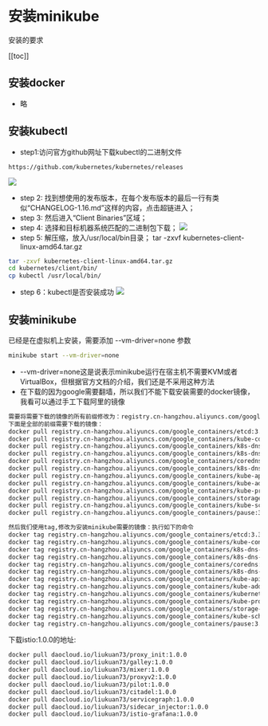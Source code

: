 # 安装minikube
安装的要求
<br/>

[[toc]]

## 安装docker
- 略
## 安装kubectl
- step1:访问官方github网址下载kubectl的二进制文件
```
https://github.com/kubernetes/kubernetes/releases 
```
![](/images/minikube/3.png)
- step 2: 找到想使用的发布版本，在每个发布版本的最后一行有类似“CHANGELOG-1.16.md”这样的内容，点击超链进入；
- step 3: 然后进入“Client Binaries”区域；
- step 4: 选择和目标机器系统匹配的二进制包下载；
![](/images/minikube/4.png)
- step 5: 解压缩，放入/usr/local/bin目录；
tar -zxvf kubernetes-client-linux-amd64.tar.gz
```sh
tar -zxvf kubernetes-client-linux-amd64.tar.gz
cd kubernetes/client/bin/
cp kubectl /usr/local/bin/
```
- step 6：kubectl是否安装成功
![](/images/minikube/5.png)


## 安装minikube
已经是在虚拟机上安装，需要添加 --vm-driver=none 参数
```sh
minikube start --vm-driver=none
```
- --vm-driver=none这是说表示minikube运行在宿主机不需要KVM或者VirtualBox，但根据官方文档的介绍，我们还是不采用这种方法
- 在下载的因为google需要翻墙，所以我们不能下载安装需要的docker镜像，我看可以通过手工下载阿里的镜像
```sh
需要将需要下载的镜像的所有前缀修改为：registry.cn-hangzhou.aliyuncs.com/google_containers
下面是全部的前缀需要下载的镜像：
docker pull registry.cn-hangzhou.aliyuncs.com/google_containers/etcd:3.3.15-0
docker pull registry.cn-hangzhou.aliyuncs.com/google_containers/kube-controller-manager:v1.16.2
docker pull registry.cn-hangzhou.aliyuncs.com/google_containers/k8s-dns-sidecar-amd64:1.14.13
docker pull registry.cn-hangzhou.aliyuncs.com/google_containers/k8s-dns-dnsmasq-nanny-amd64:1.14.13
docker pull registry.cn-hangzhou.aliyuncs.com/google_containers/coredns:1.6.2
docker pull registry.cn-hangzhou.aliyuncs.com/google_containers/k8s-dns-kube-dns-amd64:1.14.13
docker pull registry.cn-hangzhou.aliyuncs.com/google_containers/kube-apiserver:v1.16.2
docker pull registry.cn-hangzhou.aliyuncs.com/google_containers/kube-addon-manager:v9.0.2 docker pull registry.cn-hangzhou.aliyuncs.com/google_containers/kubernetes-dashboard-amd64:v1.10.1
docker pull registry.cn-hangzhou.aliyuncs.com/google_containers/kube-proxy:v1.16.2
docker pull registry.cn-hangzhou.aliyuncs.com/google_containers/storage-provisioner:v1.8.1
docker pull registry.cn-hangzhou.aliyuncs.com/google_containers/kube-scheduler:v1.16.2
docker pull registry.cn-hangzhou.aliyuncs.com/google_containers/pause:3.1

然后我们使用tag,修改为安装minikube需要的镜像：执行如下的命令
docker tag registry.cn-hangzhou.aliyuncs.com/google_containers/etcd:3.3.15-0 k8s.gcr.io/etcd:3.3.15-0
docker tag registry.cn-hangzhou.aliyuncs.com/google_containers/kube-controller-manager:v1.16.2 k8s.gcr.io/kube-controller-manager:v1.16.2
docker tag registry.cn-hangzhou.aliyuncs.com/google_containers/k8s-dns-sidecar-amd64:1.14.13 k8s.gcr.io/k8s-dns-sidecar-amd64:1.14.13
docker tag registry.cn-hangzhou.aliyuncs.com/google_containers/k8s-dns-dnsmasq-nanny-amd64:1.14.13 k8s.gcr.io/k8s-dns-dnsmasq-nanny-amd64:1.14.13
docker tag registry.cn-hangzhou.aliyuncs.com/google_containers/coredns:1.6.2 k8s.gcr.io/coredns:1.6.2
docker tag registry.cn-hangzhou.aliyuncs.com/google_containers/k8s-dns-kube-dns-amd64:1.14.13 k8s.gcr.io/k8s-dns-kube-dns-amd64:1.14.13
docker tag registry.cn-hangzhou.aliyuncs.com/google_containers/kube-apiserver:v1.16.2 k8s.gcr.io/kube-apiserver:v1.16.2
docker tag registry.cn-hangzhou.aliyuncs.com/google_containers/kube-addon-manager:v9.0.2 k8s.gcr.io/kube-addon-manager:v9.0.2 
docker tag registry.cn-hangzhou.aliyuncs.com/google_containers/kubernetes-dashboard-amd64:v1.10.1 k8s.gcr.io/kubernetes-dashboard-amd64:v1.10.1
docker tag registry.cn-hangzhou.aliyuncs.com/google_containers/kube-proxy:v1.16.2 k8s.gcr.io/kube-proxy:v1.16.2
docker tag registry.cn-hangzhou.aliyuncs.com/google_containers/storage-provisioner:v1.8.1 gcr.io/k8s-minikube/storage-provisioner:v1.8.1
docker tag registry.cn-hangzhou.aliyuncs.com/google_containers/kube-scheduler:v1.16.2 k8s.gcr.io/kube-scheduler:v1.16.2
docker tag registry.cn-hangzhou.aliyuncs.com/google_containers/pause:3.1 k8s.gcr.io/pause:3.1

```

下载istio:1.0.0的地址:
```sh
docker pull daocloud.io/liukuan73/proxy_init:1.0.0
docker pull daocloud.io/liukuan73/galley:1.0.0
docker pull daocloud.io/liukuan73/mixer:1.0.0
docker pull daocloud.io/liukuan73/proxyv2:1.0.0
docker pull daocloud.io/liukuan73/pilot:1.0.0
docker pull daocloud.io/liukuan73/citadel:1.0.0
docker pull daocloud.io/liukuan73/servicegraph:1.0.0
docker pull daocloud.io/liukuan73/sidecar_injector:1.0.0
docker pull daocloud.io/liukuan73/istio-grafana:1.0.0
```
